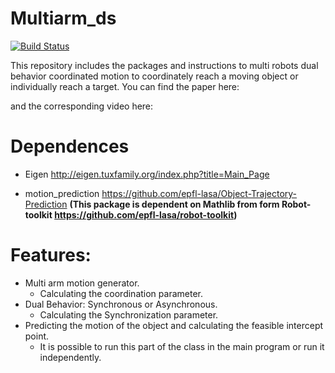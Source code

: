# Multiarm_ds
[![Build Status](https://travis-ci.org/sinamr66/Multiarm_ds.svg?branch=master)](https://travis-ci.org/sinamr66/Multiarm_ds)

This repository includes the packages and instructions to multi robots dual behavior coordinated motion to coordinately reach a moving object or individually reach a target. You can find the paper here: 

and the corresponding video here: 


# Dependences 

- Eigen http://eigen.tuxfamily.org/index.php?title=Main_Page

- motion_prediction https://github.com/epfl-lasa/Object-Trajectory-Prediction **(This package is dependent on Mathlib from form Robot-toolkit https://github.com/epfl-lasa/robot-toolkit)**


# Features:

- Multi arm motion generator.
  - Calculating the coordination parameter.
- Dual Behavior: Synchronous or Asynchronous.
  - Calculating the Synchronization parameter.
- Predicting the motion of the object and calculating the feasible intercept point.
  - It is possible to run this part of the class in the main program or run it independently.
 
